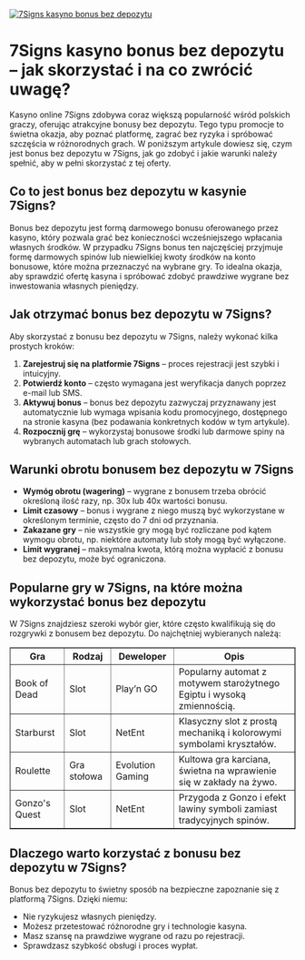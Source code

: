 [![7Signs kasyno bonus bez depozytu](https://123-caf.pages.dev/gitsignup.png)](https://vrmoo.ru/Bt82HjjY)

<h1>7Signs kasyno bonus bez depozytu – jak skorzystać i na co zwrócić uwagę?</h1> <p>Kasyno online 7Signs zdobywa coraz większą popularność wśród polskich graczy, oferując atrakcyjne bonusy bez depozytu. Tego typu promocje to świetna okazja, aby poznać platformę, zagrać bez ryzyka i spróbować szczęścia w różnorodnych grach. W poniższym artykule dowiesz się, czym jest bonus bez depozytu w 7Signs, jak go zdobyć i jakie warunki należy spełnić, aby w pełni skorzystać z tej oferty.</p>  <h2>Co to jest bonus bez depozytu w kasynie 7Signs?</h2> <p>Bonus bez depozytu jest formą darmowego bonusu oferowanego przez kasyno, który pozwala grać bez konieczności wcześniejszego wpłacania własnych środków. W przypadku 7Signs bonus ten najczęściej przyjmuje formę darmowych spinów lub niewielkiej kwoty środków na konto bonusowe, które można przeznaczyć na wybrane gry. To idealna okazja, aby sprawdzić ofertę kasyna i spróbować zdobyć prawdziwe wygrane bez inwestowania własnych pieniędzy.</p>  <h2>Jak otrzymać bonus bez depozytu w 7Signs?</h2> <p>Aby skorzystać z bonusu bez depozytu w 7Signs, należy wykonać kilka prostych kroków:</p> <ol>   <li><strong>Zarejestruj się na platformie 7Signs</strong> – proces rejestracji jest szybki i intuicyjny.</li>   <li><strong>Potwierdź konto</strong> – często wymagana jest weryfikacja danych poprzez e-mail lub SMS.</li>   <li><strong>Aktywuj bonus</strong> – bonus bez depozytu zazwyczaj przyznawany jest automatycznie lub wymaga wpisania kodu promocyjnego, dostępnego na stronie kasyna (bez podawania konkretnych kodów w tym artykule).</li>   <li><strong>Rozpocznij grę</strong> – wykorzystaj bonusowe środki lub darmowe spiny na wybranych automatach lub grach stołowych.</li> </ol>  <h2>Warunki obrotu bonusem bez depozytu w 7Signs</h2> <pKażdy bonus bez depozytu wiąże się z określonymi warunkami, które należy spełnić, by móc wypłacić wygrane. W 7Signs najważniejsze wymagania to:</p> <ul>   <li><strong>Wymóg obrotu (wagering)</strong> – wygrane z bonusem trzeba obrócić określoną ilość razy, np. 30x lub 40x wartości bonusu.</li>   <li><strong>Limit czasowy</strong> – bonus i wygrane z niego muszą być wykorzystane w określonym terminie, często do 7 dni od przyznania.</li>   <li><strong>Zakazane gry</strong> – nie wszystkie gry mogą być rozliczane pod kątem wymogu obrotu, np. niektóre automaty lub stoły mogą być wyłączone.</li>   <li><strong>Limit wygranej</strong> – maksymalna kwota, którą można wypłacić z bonusu bez depozytu, może być ograniczona.</li> </ul>  <h2>Popularne gry w 7Signs, na które można wykorzystać bonus bez depozytu</h2> <p>W 7Signs znajdziesz szeroki wybór gier, które często kwalifikują się do rozgrywki z bonusem bez depozytu. Do najchętniej wybieranych należą:</p> <table border="1" cellpadding="5" cellspacing="0" style="border-collapse: collapse; width: 100%; max-width: 600px;">   <thead>     <tr>       <th>Gra</th>       <th>Rodzaj</th>       <th>Deweloper</th>       <th>Opis</th>     </tr>   </thead>   <tbody>     <tr>       <td>Book of Dead</td>       <td>Slot</td>       <td>Play’n GO</td>       <td>Popularny automat z motywem starożytnego Egiptu i wysoką zmiennością.</td>     </tr>     <tr>       <td>Starburst</td>       <td>Slot</td>       <td>NetEnt</td>       <td>Klasyczny slot z prostą mechaniką i kolorowymi symbolami kryształów.</td>     </tr>     <tr>       <td>Roulette</td>       <td>Gra stołowa</td>       <td>Evolution Gaming</td>       <td>Kultowa gra karciana, świetna na wprawienie się w zakłady na żywo.</td>     </tr>     <tr>       <td>Gonzo's Quest</td>       <td>Slot</td>       <td>NetEnt</td>       <td>Przygoda z Gonzo i efekt lawiny symboli zamiast tradycyjnych spinów.</td>     </tr>   </tbody> </table>  <h2>Dlaczego warto korzystać z bonusu bez depozytu w 7Signs?</h2> <p>Bonus bez depozytu to świetny sposób na bezpieczne zapoznanie się z platformą 7Signs. Dzięki niemu:</p> <ul>   <li>Nie ryzykujesz własnych pieniędzy.</li>   <li>Możesz przetestować różnorodne gry i technologie kasyna.</li>   <li>Masz szansę na prawdziwe wygrane od razu po rejestracji.</li>   <li>Sprawdzasz szybkość obsługi i proces wypłat.</li> </ul>